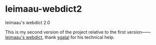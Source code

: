# leimaau-webdict2

leimaau's webdict 2.0

This is my second version of the project relative to the first version——[leimaau's webdict](https://github.com/leimaau/leimaau-webdict), thank [sgalal](https://github.com/sgalal) for his technical help.
